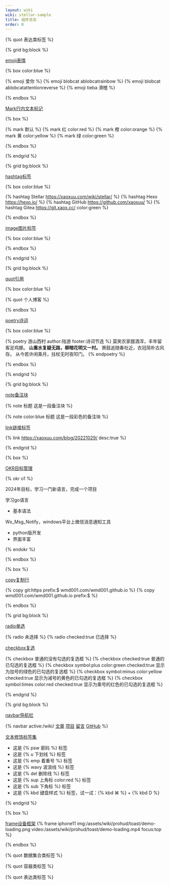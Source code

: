 ```yaml
---
layout: wiki
wiki: stellar-sample
title: 组件总览
order: 0
---
```


{% quot 表达类标签 %}

{% grid bg:block %}
<!-- cell -->
[emoji表情](emoji.html)

{% box color:blue %}

{% emoji 爱你 %} {% emoji blobcat ablobcatrainbow %} {% emoji blobcat ablobcatattentionreverse %} {% emoji tieba 滑稽 %}

{% endbox %}

<!-- cell -->
[Mark行内文本标记](https://baidu.com)

{% box %}

{% mark 默认 %} {% mark 红 color:red %} {% mark 橙 color:orange %} {% mark 黄 color:yellow %} {% mark 绿 color:green %} 

{% endbox %}

{% endgrid %}


{% grid bg:block %}

<!-- cell  -->
[hashtag标签]()

{% box color:blue %}

{% hashtag Stellar https://xaoxuu.com/wiki/stellar/ %}
{% hashtag Hexo https://hexo.io/ %}
{% hashtag GitHub https://github.com/xaoxuu/ %}
{% hashtag Gitea https://git.xaox.cc/ color:green %}

{% endbox %}

<!-- cell  -->
[image图片标签]()

{% box color:blue %}



{% endbox %}

{% endgrid %}


{% grid bg:block %}

<!-- cell  -->

[quot引用]()

{% box color:blue %}

{% quot 个人博客 %}

{% endbox %}

<!-- cell  -->

[poetry诗词]()

{% box color:blue %}

{% poetry 游山西村 author:陆游 footer:诗词节选 %}
莫笑农家腊酒浑，丰年留客足鸡豚。
**山重水复疑无路，柳暗花明又一村。**
箫鼓追随春社近，衣冠简朴古风存。
从今若许闲乘月，拄杖无时夜叩门。
{% endpoetry %}

{% endbox %}

{% endgrid %}

{% grid bg:block %}

<!-- cell  -->

[note备注块]()

{% note 标题 这是一段备注块 %}

{% note color:blue 标题 这是一段彩色的备注块 %}

<!-- cell  -->

[link链接标签]()

{% link https://xaoxuu.com/blog/20221029/ desc:true %}

{% endgrid %}

{% box %}

[OKR目标管理]()

{% okr o1 %}

2024年目标，学习一门新语言，完成一个项目

<!-- okr kr1 percent:0.2 status:unfinished -->
学习go语言
- 基本语法

<!-- okr kr2 percent:0.1 status:unfinished -->
Wx_Msg_Notify，windows平台上微信消息通知工具
- python版开发
- 界面丰富

{% endokr %}

{% endbox %}

{% box %}

[copy复制行]()

{% copy git:https prefix:$ wmd001.com/wmd001.github.io  %}
{% copy wmd001.com/wmd001.github.io prefix:$ %}

{% endbox %}

{% grid bg:block %}

<!-- cell  -->

[radio单选]()

{% radio 未选择 %}
{% radio checked:true 已选择 %}

<!-- cell  -->

[checkbox复选]()

{% checkbox 普通的没有勾选的复选框 %}
{% checkbox checked:true 普通的已勾选的复选框 %}
{% checkbox symbol:plus color:green checked:true 显示为加号的绿色的已勾选的复选框 %}
{% checkbox symbol:minus color:yellow checked:true 显示为减号的黄色的已勾选的复选框 %}
{% checkbox symbol:times color:red checked:true 显示为乘号的红色的已勾选的复选框 %}

{% endgrid %}

{% grid bg:block %}

<!-- cell  -->

[navbar导航栏]()

{% navbar active:/wiki/ [文章](/) [项目](/wiki/) [留言](#comments) [GitHub](https://github.com/xaoxuu/) %}


<!-- cell  -->

[文本修饰标签集]()

- 这是 {% psw 密码 %} 标签
- 这是 {% u 下划线 %} 标签
- 这是 {% emp 着重号 %} 标签
- 这是 {% wavy 波浪线 %} 标签
- 这是 {% del 删除线 %} 标签
- 这是 {% sup 上角标 color:red %} 标签
- 这是 {% sub 下角标 %} 标签
- 这是 {% kbd 键盘样式 %} 标签，试一试：{% kbd ⌘ %} + {% kbd D %}

{% endgrid %}

{% box %}

[frame设备框架]()
{% frame iphone11 img:/assets/wiki/prohud/toast/demo-loading.png video:/assets/wiki/prohud/toast/demo-loading.mp4 focus:top %}

{% endbox %}

{% quot 数据集合类标签 %}

{% quot 容器类标签 %}

{% quot 表达类标签 %}